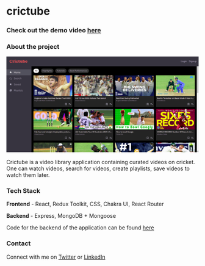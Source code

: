 # crictube

### Check out the demo video [here](https://youtu.be/zoQNaxoiF7Y)

### About the project

![screenshot_1](https://github.com/Sreejan-22/crictube/blob/master/screenshot_1.png)

Crictube is a video library application containing curated videos on cricket. One can watch videos, search for videos, create playlists, save videos to watch them later.

### Tech Stack

**Frontend** - React, Redux Toolkit, CSS, Chakra UI, React Router

**Backend** - Express, MongoDB + Mongoose

Code for the backend of the application can be found [here](https://github.com/Sreejan-22/video-library-backend)

### Contact

Connect with me on [Twitter](https://twitter.com/sreejan_ch) or [LinkedIn](https://linkedin.com/in/sreejanchaudhury)
